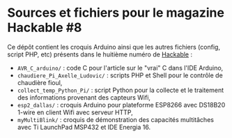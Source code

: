 Sources et fichiers pour le magazine Hackable #8
================================================

Ce dépôt contient les croquis Arduino ainsi que les autres fichiers (config, script PHP, etc) présents dans le huitième numéro de [Hackable](http://www.hackable.fr/) :

* `AVR_C_arduino/` : code C pour l'article sur le "vrai" C dans l'IDE Arduino,
* `chaudiere_Pi_Axelle_Ludovic/` : scripts PHP et Shell pour le contrôle de chaudière fioul,
* `collect_temp_Python_Pi/` : script Python pour la collecte et le traitement des informations provenant des capteurs Wifi,
* `esp2_dallas/` : croquis Arduino pour plateforme ESP8266 avec DS18B20 1-wire en client Wifi avec serveur HTTP,
* `myMultiBlink/` : croquis de démonstration des capacités multitâches avec Ti LaunchPad MSP432 et IDE Energia 16.

